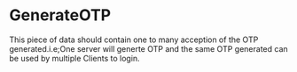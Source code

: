 # GenerateOTP
This piece of data should contain one to many acception of the OTP generated.i.e;One server will generte OTP and the same OTP generated can be used by multiple Clients to login.
